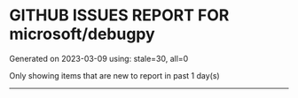 
# GITHUB ISSUES REPORT FOR microsoft/debugpy


Generated on 2023-03-09 using: stale=30, all=0


Only showing items that are new to report in past 1 day(s)


---
